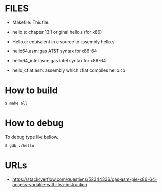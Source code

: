 # FILES

* Makefile:	   This file.

* hello.s:           chapter 13.1 original hello.s (for x86)
* Hello.c:           equivalent in c source to assembly hello.s

* hello64.asm:       gas AT&T syntax for x86-64
* hello64_intel.asm: gas Intel syntax for x86-64

* hello_cflat.asm:   assembly which cflat compiles hello.cb

# How to build

```
$ make all
```

# How to debug

To debug type like bellow.
```
$ gdb ./hello
```

# URLs
* https://stackoverflow.com/questions/52344336/gas-asm-pie-x86-64-access-variable-with-lea-instruction
